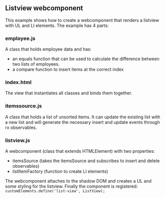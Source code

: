 ## Listview webcomponent

This example shows how to create a webcomponent that renders a listview with UL and LI elements. The example has 4 parts:

### employee.js

A class that holds employee data and has:
- an equals function that can be used to calculate the difference between two lists of employees.
- a compare function to insert items at the correct index

### index.html

The view that instantiates all classes and binds them together.

### itemssource.js

A class that holds a list of unsorted items. It can update the existing list with a new list and will generate the necessary insert and update events through rx observables.

### listview.js

A webcomponent (class that extends HTMLElement) with two properties:
- itemsSource (takes the itemsSource and subscribes to insert and delete observables)
- listItemFactory (function to create LI elements)

The webcomponent attaches to the shadow DOM and creates a UL and some styling for the listview.
Finally the component is registered: `customElements.define('list-view', ListView);`
